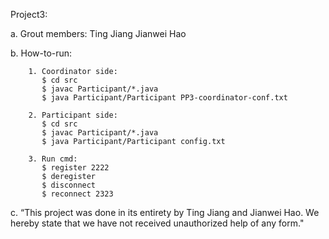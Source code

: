 Project3:

a. Grout members:
       Ting Jiang
       Jianwei Hao

b. How-to-run:

        1. Coordinator side:
           $ cd src 
           $ javac Participant/*.java
           $ java Participant/Participant PP3-coordinator-conf.txt

        2. Participant side: 
           $ cd src 
           $ javac Participant/*.java
           $ java Participant/Participant config.txt

        3. Run cmd:  
           $ register 2222
           $ deregister
           $ disconnect
           $ reconnect 2323

           
        
c. “This project was done in its entirety by Ting Jiang and Jianwei Hao. We hereby state that we have not received unauthorized help of any form."

